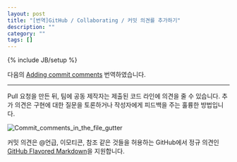 ```yaml
---
layout: post
title: "[번역]GitHub / Collaborating / 커밋 의견를 추가하기"
description: ""
category: ""
tags: []
---
```

{% include JB/setup %}

다음의 [Adding commit comments](https://help.github.com/articles/adding-commit-comments) 번역하였습니다.

---

Pull 요청을 만든 뒤, 팀에 공동 제작자는 제출된 코드 라인에 의견을 줄 수 있습니다. 추가 의견은 구현에 대한 질문을 토론하거나 작성자에게 피드백을 주는 훌륭한 방법입니다. 

![Commit_comments_in_the_file_gutter](../../../../image/2013/Commit_comments_in_the_file_gutter.png)

커밋 의견은 @언급, 이모티콘, 참조 같은 것들을 허용하는 GitHub에서 정규 의견인 [GitHub Flavored Markdown](https://help.github.com/articles/github-flavored-markdown)을 지원합니다.